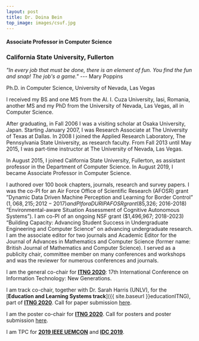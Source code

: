 ```yaml
---
layout: post
title: Dr. Doina Bein
top_image: images/csuf.jpg
---
```


#### Associate Professor in Computer Science

### California State University, Fullerton


_"In every job that must be done, there is an element of fun. You find the fun and snap! The job's a game."_ --- Mary Poppins


                
Ph.D. in Computer Science, University of Nevada, Las Vegas

I received my BS and one MS from the Al. I. Cuza University, Iasi, Romania, another MS and my PhD from the University of Nevada, Las Vegas, all in Computer Science.

After graduating, in Fall 2006 I was a visiting scholar at Osaka University, Japan. Starting January 2007, I was Research Associate at The University of Texas at Dallas. In 2008 I joined the Applied Research Laboratory, The Pennsylvania State University, as research faculty. From Fall 2013 until May 2015, I was part-time instructor at The University of Nevada, Las Vegas.

In August 2015, I joined California State University, Fullerton, as assistant professor in the Department of Computer Science. In August 2019, I became Associate Professor in Computer Science.

I authored over 100 book chapters, journals, research and survey papers. 
I was the co-PI for an Air Force Office of Scientific Research (AFOSR) grant ”Dynamic Data Driven Machine Perception and Learning for Border Control” ($1,068,215; 2012-2017) and PI for a DURIP AFOSR grant ($85,326; 2016-2018) “Environmental-aware Situation Assessment of Cognitive Autonomous Systems”). I am co-PI of an ongoing NSF grant ($1,496,967; 2018-2023) “Building Capacity: Advancing Student Success in Undergraduate Engineering and Computer Science” on advancing undergraduate research.
I am the associate editor for two journals and Academic Editor for the Journal of Advances in Mathematics and Computer Science (former name: British Journal of Mathematics and Computer Science). I served as a publicity chair, committee member on many conferences and workshops and was the reviewer for numerous conferences and journals. 

I am the general co-chair for 
[__ITNG 2020__](http://www.itng.info/): 17th International Conference on Information Technology: New Generations.

I am track co-chair, together with Dr. Sarah Harris (UNLV), for the [__Education and Learning Systems track__]({{ site.baseurl }}educationITNG), part of [__ITNG 2020__](http://www.itng.info). Call for paper submission 
<a href="{{ site.baseurl }}/educationITNG">here</a>.

I am the poster co-chair for
[__ITNG 2020__](http://www.itng.info). Call for posters and poster submission <a href="{{ site.baseurl }}/posterITNG">here</a>.

I am TPC for [__2019 IEEE UEMCON__](http://ieee-uemcon.org/) and [__IDC 2019__](https://idc2019.ru/). 
